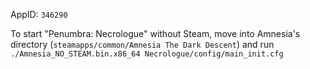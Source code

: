 AppID: `346290`

To start "Penumbra: Necrologue" without Steam, move into Amnesia's
directory (`steamapps/common/Amnesia The Dark Descent`) and
run `./Amnesia_NO_STEAM.bin.x86_64 Necrologue/config/main_init.cfg`


